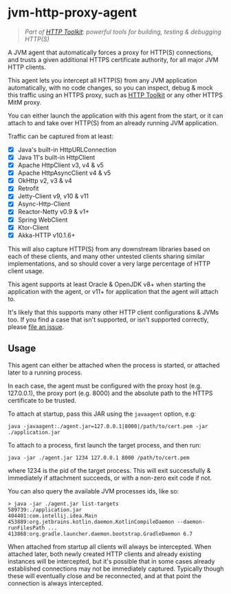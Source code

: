 # jvm-http-proxy-agent

> _Part of [HTTP Toolkit](https://httptoolkit.tech): powerful tools for building, testing & debugging HTTP(S)_

A JVM agent that automatically forces a proxy for HTTP(S) connections, and trusts a given additional HTTPS certificate authority, for all major JVM HTTP clients.

This agent lets you intercept all HTTP(S) from any JVM application automatically, with no code changes, so you can inspect, debug & mock this traffic using an HTTPS proxy, such as [HTTP Toolkit](https://httptoolkit.tech) or any other HTTPS MitM proxy.

You can either launch the application with this agent from the start, or it can attach to and take over HTTP(S) from an already running JVM application.

Traffic can be captured from at least:

- [x] Java's built-in HttpURLConnection
- [x] Java 11's built-in HttpClient
- [x] Apache HttpClient v3, v4 & v5
- [x] Apache HttpAsyncClient v4 & v5
- [x] OkHttp v2, v3 & v4
- [x] Retrofit
- [x] Jetty-Client v9, v10 & v11
- [x] Async-Http-Client
- [x] Reactor-Netty v0.9 & v1+
- [x] Spring WebClient
- [x] Ktor-Client
- [x] Akka-HTTP v10.1.6+

This will also capture HTTP(S) from any downstream libraries based on each of these clients, and many other untested clients sharing similar implementations, and so should cover a very large percentage of HTTP client usage.

This agent supports at least Oracle & OpenJDK v8+ when starting the application with the agent, or v11+ for application that the agent will attach to.

It's likely that this supports many other HTTP client configurations & JVMs too. If you find a case that isn't supported, or isn't supported correctly, please [file an issue](https://github.com/httptoolkit/jvm-http-proxy-agent/issues/new).

## Usage

This agent can either be attached when the process is started, or attached later to a running process.

In each case, the agent must be configured with the proxy host (e.g. 127.0.0.1), the proxy port (e.g. 8000) and the absolute path to the HTTPS certificate to be trusted.

To attach at startup, pass this JAR using the `javaagent` option, e.g:

```
java -javaagent:./agent.jar=127.0.0.1|8000|/path/to/cert.pem -jar ./application.jar
```

To attach to a process, first launch the target process, and then run:

```
java -jar ./agent.jar 1234 127.0.0.1 8000 /path/to/cert.pem
```

where 1234 is the pid of the target process. This will exit successfully & immediately if attachment succeeds, or with a non-zero exit code if not.

You can also query the available JVM processes ids, like so:

```
> java -jar ./agent.jar list-targets
589739:./application.jar
404401:com.intellij.idea.Main
453889:org.jetbrains.kotlin.daemon.KotlinCompileDaemon --daemon-runFilesPath ...
413868:org.gradle.launcher.daemon.bootstrap.GradleDaemon 6.7
```

When attached from startup all clients will always be intercepted. When attached later, both newly created HTTP clients and already existing instances will be intercepted, but it's possible that in some cases already established connections may not be immediately captured. Typically though these will eventually close and be reconnected, and at that point the connection is always intercepted.
